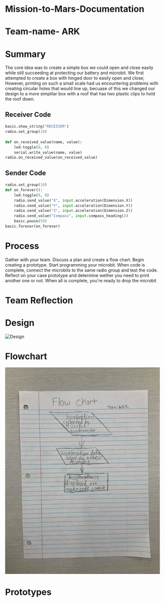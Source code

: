 # Mission-to-Mars-Documentation
# Team-name- ARK


# Summary
The core idea was to create a simple box we could open and close easily while still succeeding at protecting our battery and microbit. We first attempted to create a box with hinged door to easily open and close; However, printing on such a small scale had us encountering problems with creating circular holes that would line up, becuase of this we changed our design to a more simplilar box with a roof that has two plastic clips to hold the roof down.

## Receiver Code

```python
basic.show_string("RECEIVER")
radio.set_group(10)

def on_received_value(name, value):
    led.toggle(0, 0)
    serial.write_value(name, value)
radio.on_received_value(on_received_value)
```

## Sender Code

```python
radio.set_group(10)
def on_forever():
    led.toggle(0, 0)
    radio.send_value("X", input.acceleration(Dimension.X))
    radio.send_value("Y", input.acceleration(Dimension.Y))
    radio.send_value("Z", input.acceleration(Dimension.Z))
    radio.send_value("Compass", input.compass_heading())
    basic.pause(50)
basic.forever(on_forever)
```

# Process
Gather with your team. Discuss a plan and create a flow chart. Begin creating a prototype. Start programming your microbit. When code is complete, connect the microbits to the same radio group and test the code. Reflect on your case prototype and determine wether you need to print another one or not. When all is complete, you're ready to drop the microbit



# Team Reflection



# Design
![Design](Design.JPG)

# Flowchart
![Flowchart](Flowchart.JPG)

# Prototypes

